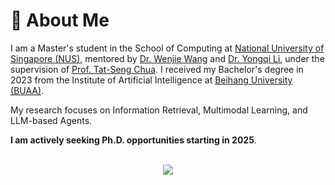 # 👋 About Me
I am a Master's student in the School of Computing at <a href='https://nus.edu.sg/'>National University of Singapore (NUS)</a>, mentored by <a href='https://wenjiewwj.github.io/'>Dr. Wenjie Wang</a> and <a href='https://liyongqi67.github.io/'>Dr. Yongqi Li</a>, under the supervision of <a href='https://www.chuatatseng.com/'>Prof. Tat-Seng Chua</a>. 
I received my Bachelor's degree in 2023 from the Institute of Artificial Intelligence at <a href='https://www.buaa.edu.cn/'>Beihang University (BUAA)</a>.

My research focuses on Information Retrieval, Multimodal Learning, and LLM-based Agents.

**I am actively  seeking Ph.D. opportunities starting in 2025**.

<!-- <div align="center">  
<a href="https://www.cprogramming.com/" target="_blank"><img style="margin: 10px" src="https://profilinator.rishav.dev/skills-assets/c-original.svg" alt="C" height="50" /></a>  
<a href="https://www.python.org/" target="_blank"><img style="margin: 10px" src="https://profilinator.rishav.dev/skills-assets/python-original.svg" alt="Python" height="50" /></a>  
<a href="https://www.linux.org/" target="_blank"><img style="margin: 10px" src="https://profilinator.rishav.dev/skills-assets/linux-original.svg" alt="Linux" height="50" /></a>  
<a href="https://github.com/" target="_blank"><img style="margin: 10px" src="https://profilinator.rishav.dev/skills-assets/git-scm-icon.svg" alt="Git" height="50" /></a>  
<a href="https://pytorch.org/" target="_blank"><img style="margin: 10px" src="https://profilinator.rishav.dev/skills-assets/pytorch-icon.svg" alt="pytorch" height="50" /></a>  
<a href="https://opencv.org/" target="_blank"><img style="margin: 10px" src="https://profilinator.rishav.dev/skills-assets/opencv-icon.svg" alt="OpenCV" height="50" /></a>  
<a href="https://keras.io/" target="_blank"><img style="margin: 10px" src="https://profilinator.rishav.dev/skills-assets/keras.png" alt="Keras" height="50" /></a>
<a href="https://www.latex-project.org/" target="_blank"><img style="margin: 10px" src="https://profilinator.rishav.dev/skills-assets/latex.png" alt="LaTeX" height="50" /></a>  
 -->

<br/>  

<div align="center"><img src="https://github-readme-stats.vercel.app/api?username=HongruCai&show_icons=true&count_private=true&hide_border=true&theme=dark" align="center" /></div>  

<br/>  


<!-- <div align="center">
<a href="https://linkedin.com/in/henry-hongrucai" target="_blank">
<img src=https://img.shields.io/badge/linkedin-%231E77B5.svg?&style=for-the-badge&logo=linkedin&logoColor=white alt=linkedin style="margin-bottom: 5px;" />
</a>
<a href="https://hongrucai.github.io/" target="_blank">
<img src=https://img.shields.io/badge/Personal_Website-%2324292e.svg?&style=for-the-badge&logo=jekyll&logoColor=white alt=github style="margin-bottom: 5px;" />
</a>  
</div>  -->
